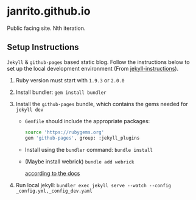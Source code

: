 # janrito.github.io

Public facing site. Nth iteration.

## Setup Instructions

`Jekyll` & `github-pages` based static blog. Follow the instructions below to set up the local development environment (From [jekyll-instructions][]).

1. Ruby version must start with `1.9.3` or `2.0.0`
2. Install bundler:
   `gem install bundler`
3. Install the `github-pages` bundle, which contains the gems needed for `jekyll dev`

   - `Gemfile` should include the appropriate packages:

     ```sh
     source 'https://rubygems.org'
     gem 'github-pages', group: :jekyll_plugins
     ```

   - Install using the `bundler` command:
     `bundle install`

   - (Maybe install webrick)
     `bundle add webrick`

     [according to the docs](https://docs.github.com/en/pages/setting-up-a-github-pages-site-with-jekyll/testing-your-github-pages-site-locally-with-jekyll)

4. Run local jekyll:
   `bundler exec jekyll serve --watch --config _config.yml,_config_dev.yaml`

[jekyll-instructions]: https://help.github.com/articles/using-jekyll-with-pages
